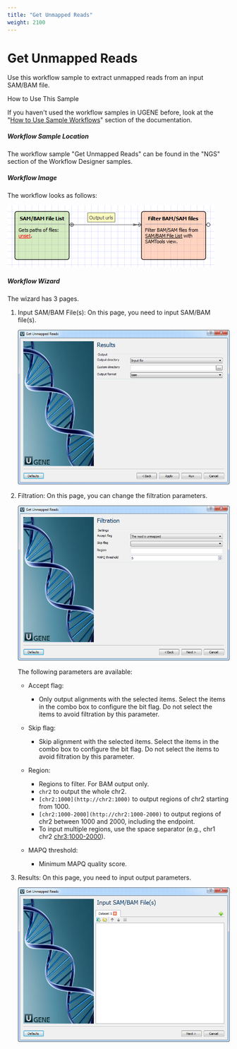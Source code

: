 ```yaml
---
title: "Get Unmapped Reads"
weight: 2100
---
```


# Get Unmapped Reads

Use this workflow sample to extract unmapped reads from an input SAM/BAM file.

How to Use This Sample

If you haven't used the workflow samples in UGENE before, look at the "[How to Use Sample Workflows](../../introduction/how-to-use-sample-workflows)" section of the documentation.

##### Workflow Sample Location

The workflow sample "Get Unmapped Reads" can be found in the "NGS" section of the Workflow Designer samples.

##### Workflow Image

The workflow looks as follows:

![](/images/65930517/65930518.png)

##### Workflow Wizard

The wizard has 3 pages.

1.  Input SAM/BAM File(s): On this page, you need to input SAM/BAM file(s).

    ![](/images/65930517/65930519.png)

2.  Filtration: On this page, you can change the filtration parameters.

    ![](/images/65930517/65930520.png)

    The following parameters are available:

    - Accept flag:
      - Only output alignments with the selected items. Select the items in the combo box to configure the bit flag. Do not select the items to avoid filtration by this parameter.

    - Skip flag:
      - Skip alignment with the selected items. Select the items in the combo box to configure the bit flag. Do not select the items to avoid filtration by this parameter.

    - Region:
      - Regions to filter. For BAM output only.
      - `chr2` to output the whole chr2.
      - `[chr2:1000](http://chr2:1000)` to output regions of chr2 starting from 1000.
      - `[chr2:1000-2000](http://chr2:1000-2000)` to output regions of chr2 between 1000 and 2000, including the endpoint.
      - To input multiple regions, use the space separator (e.g., chr1 chr2 [chr3:1000-2000](http://chr3:1000-2000)).

    - MAPQ threshold:
      - Minimum MAPQ quality score.

3.  Results: On this page, you need to input output parameters.

    ![](/images/65930517/65930521.png)